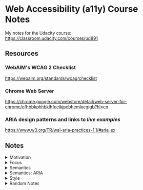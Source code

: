 # Web Accessibility (a11y) Course Notes

My notes for the Udacity course: <https://classroom.udacity.com/courses/ud891>

## Resources

### WebAIM's WCAG 2 Checklist

<https://webaim.org/standards/wcag/checklist>

### Chrome Web Server

<https://chrome.google.com/webstore/detail/web-server-for-chrome/ofhbbkphhbklhfoeikjpcbhemlocgigb?hl=en>

### ARIA design patterns and links to __*live examples*__

<https://www.w3.org/TR/wai-aria-practices-1.1/#aria_ex>

## Notes

<details>
<summary>Motivation</summary>

## Motivation

Design for everyone. Making your website accessible helps everyone. Disability is more broad than what you might typically think of as disability: aging, temporary disability, and situational disability even for healthy individuals. This goes beyond permanent disability and can affect everyone.

Aside: I found [an article on Medium.com that gives more examples](https://medium.com/swlh/why-web-accessibility-is-far-more-important-than-you-think-831d9bfdf9af) and [another one](https://medium.com/valtech-design/inclusive-design-dd4e03f82094).

</details>

<details>
<summary>Focus</summary>

### Focus

* DOM order = tab order -> so: place in logical order in the DOM, and avoid CSS that positions elements visually in a different order
* `tabindex="-1"` = not in tab order but can be focused with focus() in js = great for modals (`document.querySelector('#modal').focus()`)
* `tabindex="0"` = added to tab order (and can also be focused with focus() in js = useful for custom elements (e.g. custom `div` dropdown)
* tabindex > 0 is **NOT** recommended. Instead, aim to [put elements in the logical sequence instead](https://developer.mozilla.org/en-US/docs/Web/HTML/Global_attributes/tabindex).
* typically do **NOT** have to use tabindex for non-interative elements like headers (screen readers can read them)
  * exception: [SPA](https://en.wikipedia.org/wiki/Single-page_application)-like interaction menu anchor clicks -> good case for `tabindex="-1"` and `focus()` on a header that "appears" on the page
* skip links help switch device users: hidden links to jump to page content (for an example, visit <https://github.com/> and hit tab)
  * example: `<a href="#main-content-id" class="skip-link">Skip to main content</a>` and `.skip-link { position: absolute; top: -40px; } .skip-link:focus { top: 0; }`
* Helpful easy test: tab through page and see if things make sense, e.g. the focus order and focused item is shown.
  * In your browser's Console: `document.activeElement` gives you currently-focused item.
* [Lighthouse](https://chrome.google.com/webstore/detail/lighthouse/blipmdconlkpinefehnmjammfjpmpbjk?hl=en) Chrome extension -> unselect all except Accessibility to get an audit of the current page.
* Keyboard traps are usually bad but can be temporarily good: while a modal is open, and then return focus to last element when modal is closed. `firstTabStop.focus()`, `lastTabStop.focus()`, `focusedElementBeforeModal.focus()`

  * ```js
    var focusableElementsString = 'a[href], area[href], input:not([disabled]), select:not([disabled]), textarea:not([disabled]), button:not([disabled]), iframe, object, embed, [tabindex="0"], [contentediteable]';
    var focusableElements = modal.querySelectorAll(focusableElementsString);
    // convert NodeList to Array
    focusableElements = Array.prototype.slice.call(focusableElements);
    var firstTabStop = focusableElements[0];
    var lastTabStop = focusableElements[focusableElements.length - 1];
    ```

  * <https://classroom.udacity.com/courses/ud891/lessons/7962031279/concepts/79621414230923>

</details>

<details>
<summary>Semantics</summary>

### Semantics

* You can address diverse assistive technologies <- by expressing semantics programmatically <- by understand affordances.
* Affordances are like common conventions that users are used to. At the very least, they minimize training time to get used to.
* To express semantics programmatically: (as per AIM WCAG checklist)
  * **role** (example: "combo box")
  * **label/name** (example: "preferred seat type")
  * **value** (example: "no preference")
  * **state** (example: "collapsed")
  * (These *are* the affordances!)
* Accessibility tree <- DOM tree:
  * Pretty much the same.
  * Much of the DOM has implicit semantic meaning. (Example: `button` instead of `div`)
* `alt="description of the image in its context to provide the same experience"`. Tricky example: header logo is also link to home. Instead of `"Home"`, just do `"<Page name as shown in logo image>"`.
* `alt=""` = good if a description would be redundant in the image's context, but we also don't want the screen reader to read out the file name either. Tricky example: magnifying glass next to search field that already gets read out as a searchbox.
* Include meaningful headers in your web page! They give users of screen readers an easy way to quickly navigate your page.
* Don't go overboard with screen-reader-only headers.
* Make link text usable for screen reader shortcut lists:
  * Bad: "Learn more." (About what? Unclear in a list of link texts.)
  * Good: "Learn more about responsive layouts."
  * Better: "Responsive Layouts" (Turn the title into a link.)
* Example semantic HTML elements: `main`, `header`, `footer`, `nav`, `section` (usually has a h1/h2/... header in it), `article`, and `aside`.
  * You can simplify CSS to refer to `header` instead of `.header`, while also making the HTML more semantic for assistive tech users.
* Meaningful headings and link text, and good page structure.
* Don't try to control the experience a screen reader would have, since that can confuse users. E.g.: the tool has ways work around odd names, like spelling them out.

</details>

<details>
<summary>Semantics: ARIA</summary>

### Semantics: ARIA

* Built-in HTML Semantics Sometimes Isn't Enough
  * Dropdowns: currently no standard HTML element.
  * Another example: urgent user notification (`<div role="alert">Could not connect!</div>`)
* Example: `role="checkbox"` and then ALSO add `aria-checked="true"` and `aria-checked="false"` (ARIA HTML properties must be explicitly indicated. Good for custom elements.)
  * But you have to take care of a lot more.
  * Example: `this.el.setAttribute('role', 'checkbox');`
  * Example: `if (this.el.hasAttribute('checked')) { this.el.setAttribute('aria-checked', 'true'); }`
* Example: expandable tree: `role="tree"`, `role="group"`, `role="treeItem"`, `aria-expanded="true"`, `aria-expanded="false"`
* Example: `<button ... aria-label="Filter">`
* ARIA *only* modifies the accessibility tree. It does not:
  * modify element appearance.
  * modify element behaviour.
  * add focusability.
  * add keyboard event handling.
* ARIA design patterns and links to __*live examples*__: <https://www.w3.org/TR/wai-aria-practices-1.1/#aria_ex>

* ```js
    // set ARIA role = radio group
    this.el.setAttribute('role', 'radiogroup'); // role!!!

    var firstButton = true;
    for (var button of this.buttons) {
      if (firstButton) {
        button.tabIndex = '0';
        firstButton = false;
      } else {
        button.tabIndex = '-1';
      }

      // set ARIA role = radio
      button.setAttribute('role', 'radio'); // role!!!
    }
  ```

* ```js
    RadioGroup.prototype.changeFocus = function() {
      // old button:
      this.focusedButton.tabIndex = -1; // tabindex!!!
      this.focusedButton.removeAttribute('checked');
      this.focusedButton.setAttribute('aria-checked', 'false'); // ARIA!!!

      // new button:
      this.focusedButton = this.buttons[this.focusedIdx];
      this.focusedButton.tabIndex = 0; // tabindex!!!
      this.focusedButton.focus();
      this.focusedButton.setAttribute('checked', '');
      this.focusedButton.setAttribute('aria-checked', 'true'); // ARIA!!!
    };
  ```

* `aria-label` example: name = "menu" (for screen-reader only):

  ```html
  <button aria-label="menu"
          class="hamburger-menu-icon">
  </button>
  ```

* `aria-label` example: name = "close", not "X" (for screen-reader only):

  ```html
  <button aria-label="close">
    X
  </button>
  ```

* `aria-labelledby` example: name/label = "Drink options" from another element (not just whatever's in "..."):

  ```html
  <span id="rg-label">
    Drink options
  </span>
  <div role="radiogroup"
       aria-labelledby="rg-label">
    ...
  </div>
  ```

  * This is an example of an ARIA relationship attribute (links 2 or more elements).

  * Notes: `aria-labelledby` can be put on any element, not just a `label` element, but it does not give you the nice label-clicking behaviour that `label` gives you. Also, you place `aria-labelledby="..."` on the element, which is opposite of putting `for="..."` on the `label`. `aria-labelledby` can take a list of elements to concatenate the name from (even from the element itself! and even from hidden elements!).

* In terms of precedence: `aria-labelledby` > `aria-label` > native `label`
* ARIA roles may be redundant in some cases: e.g.: `<input type="checkbox" role="checkbox">` or `<main role="main">`
  * but you might need this redundancy for wider browser support.

#### ARIA Relationship Attributes

* Example: `aria-labelledby="..."` = label/name (see earlier notes).
* `aria-owns` = "treat ... as my **child** element" (even if separate in the DOM), like for submenus.
  * But why not just do so in DOM? Maybe for visual presentation or because of element reuse in different contexts.
  * `aria-owns` is a very common ARIA relationship attribute. Good to know!
* `aria-activedescendant` = "present ... as the **apparent focused** element when I have page focus" (this is not actually moving the roving focus).
  * Example: typing in a textbox that has page focus, but while reading out an apparently-focused filtered option shown in a dropdown.
  * This basically can graft together different parts of the DOM onto this node in the Accessibility Tree.
* `aria-describedby` = "use ... as my non-critical description" (NOT name/label) as extra info, like password requirements (vs. password characters typed). Even if that identified element is hidden from the DOM (just like aia-labelledby).
* `aria-posinset` and `aria-setsize` = "specify on this element its actual position in the set, and the actual number of items in its set", like when you don't know the size of the list when using lazy loading.
  * Example:

    ```html
    <div role="listbox"> <!-- aria-posinset + aria-setsize on items not on container -->
      <!-- Use dynamic HTML techniques to let user explore up. -->
      <div role="option"
           aria-posinset="857"
           aria-setsize="1000">Item 857 shows up first, maybe due to lazy loading.</div>
      <div role="option"
           aria-posinset="858"
           aria-setsize="1000">Item 858 shows up last, maybe due to lazy loading.</div>
      <!-- Use dynamic HTML techniques to let user explore down. -->
    </div>
    ```

#### Hiding/Showing Only for Accessibility Tree (AT)

* Hide element only everyone:
  * Native explicitly hidden: `visibility: hidden;`, `display:none`, or attribute `hidden`.
* Show label only in AT:
  * Make far off screen, e.g. `position: absolute; left: -10000px;`
  * Or: `aria-label="Some text that only screen-readers can access."`
  * Or: `aria-labelledby="some-hidden-element"`
  * Or: `aria-describedby="some-hidden-element-for-extra-info"`
* Hide element only in AT:
  * `aria-hidden="true"` (hides from AT all its descendants, except element referred to by `aria-labelledby` or `aria-describedby`, which makes sense based on earlier notes).

#### Alerting the User

* Instead of waiting for user to get to the element in the DOM.
* `aria-live="..."`: off (default/fallback), polite, assertive.
  * "polite" = when you're done whatever you're doing. (waits)
  * "assertive" = you need to know this right now! (interrupts)
* **Troubleshooting tips when `aria-live` isn't speaking:**
  * Test on different platforms, since they can react
  * Try including `aria-live` attributes in initial page load.
  * Try triggering style change on the element: hidden -> visible.
  * Try changing content of the element.
  * Try appending new element with `aria-live`.
* `aria-atomic` = say the whole contents each time.
* `aria-relevant` = say the changes of this type:
  * `="text"` = text changed.
  * `="additions"` = added element.
  * `="removals"` = removed element.
  * `="all"` = `="additions removals text" = any change triggers (re-)announcing.
  * default/fallback is `="additions text"` (added elements or text changes trigger (re-)announcing).
* `aria-busy="true"` = ignore changes to element despite having `aria-live="polite"` for example.
  * Example (1/2): `<div aria-live="polite" aria-busy="true">` until everything's loaded.
  * Example (2/2): `<div aria-live="polite" aria-busy="false">` when ready.
  * Note: `="false"` by default, i.e. do not ignore by default. Makes sense.

</details>

<details>
<summary>Style</summary>

### Style

#### Overview

* Styles for focus and ARIA states.
* Responsive UIs (flexible device/zoom views).
* Colour choices/contrast.

#### Focus

* Sometimes the focus ring is hard to see or doesn't look good.
* Give alternate indication instead of only clearing outline.

* ```css
  :focus { /* BAD */
    outline: 0;
  }
  ```

* ```css
  :focus { /* good */
    outline: 1px dotted #FFF;
  }
  ```

* ```css
  :focus { /* better */
    outline: 0; /* browsers handle outline inconsistently */
    box-shadow: 0 0 8px 3px rgba(255, 255, 255, 0.8); /* consistent across browsers */
    text-decoration: underline; /* visual indicator that doesn't rely on colour */
  }
  ```

* ```css
  /* to improve style around radio options,
   * make the focus ring on radio buttons
   * only wrap around the radio icon */
  .radio:focus {
    outline: 0;
  }

  .radio:focus::before {
    box-shadow: 0 0 1px 2px #5B9DD9;
  }
  ```

* If you implement custom elements, you might get focus rings where you don't want them, so to differentiate between mouse clicks and keyboard tags, you might be able to find a shim here: <https://github.com/alice/modality>
  * Right now, something like Firefox's `:-moz-focusring` is not implemented on all browsers.

#### ARIA States

* You can clean up the selectors while also having a way to verify you're correctly updating ARIA states. So instead of this:

  ```css
  .toggle.pressed,
  .toggle[aria-pressed="true"] {
    ...
  }
  ```

  you replace it with just this:

  ```css
  .toggle[aria-pressed="true"] {
    ...
  }
  ```

#### Responsive UIs (flexible device/zoom views)

#### Colour Contrast

</details>

<details>
<summary>Random Notes</summary>

### Random Notes

* https://developer.mozilla.org/en-US/docs/Tools/Web_Console/The_command_line_interpreter#Helper_commands
  * In web dev console: `$('h1')` = `document.querySelector('h1')`
  * In web dev console: `$$('h1,h2,h3')` = `document.querySelectorAll('h1,h2,h3')` but returns an array instead of a NodeList.

</details>
